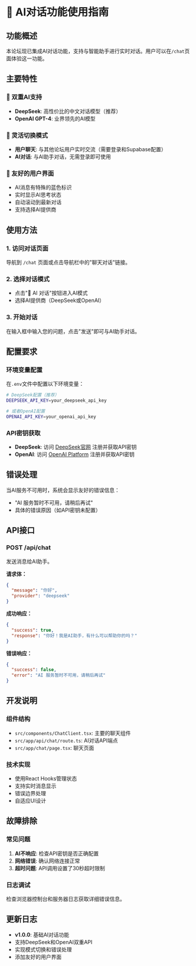 # 🤖 AI对话功能使用指南

## 功能概述

本论坛现已集成AI对话功能，支持与智能助手进行实时对话。用户可以在`/chat`页面体验这一功能。

## 主要特性

### 🔧 双重AI支持
- **DeepSeek**: 高性价比的中文对话模型（推荐）
- **OpenAI GPT-4**: 业界领先的AI模型

### 💬 灵活切换模式
- **用户聊天**: 与其他论坛用户实时交流（需要登录和Supabase配置）
- **AI对话**: 与AI助手对话，无需登录即可使用

### 🎨 友好的用户界面
- AI消息有特殊的蓝色标识
- 实时显示AI思考状态
- 自动滚动到最新对话
- 支持选择AI提供商

## 使用方法

### 1. 访问对话页面
导航到 `/chat` 页面或点击导航栏中的"聊天对话"链接。

### 2. 选择对话模式
- 点击"🤖 AI 对话"按钮进入AI模式
- 选择AI提供商（DeepSeek或OpenAI）

### 3. 开始对话
在输入框中输入您的问题，点击"发送"即可与AI助手对话。

## 配置要求

### 环境变量配置
在`.env`文件中配置以下环境变量：

```bash
# DeepSeek配置（推荐）
DEEPSEEK_API_KEY=your_deepseek_api_key

# 或者OpenAI配置
OPENAI_API_KEY=your_openai_api_key
```

### API密钥获取
- **DeepSeek**: 访问 [DeepSeek官网](https://platform.deepseek.com/) 注册并获取API密钥
- **OpenAI**: 访问 [OpenAI Platform](https://platform.openai.com/) 注册并获取API密钥

## 错误处理

当AI服务不可用时，系统会显示友好的错误信息：
- "AI 服务暂时不可用，请稍后再试"
- 具体的错误原因（如API密钥未配置）

## API接口

### POST /api/chat

发送消息给AI助手。

**请求体：**
```json
{
  "message": "你好",
  "provider": "deepseek"
}
```

**成功响应：**
```json
{
  "success": true,
  "response": "你好！我是AI助手，有什么可以帮助你的吗？"
}
```

**错误响应：**
```json
{
  "success": false,
  "error": "AI 服务暂时不可用，请稍后再试"
}
```

## 开发说明

### 组件结构
- `src/components/ChatClient.tsx`: 主要的聊天组件
- `src/app/api/chat/route.ts`: AI对话API端点
- `src/app/chat/page.tsx`: 聊天页面

### 技术实现
- 使用React Hooks管理状态
- 支持实时消息显示
- 错误边界处理
- 自适应UI设计

## 故障排除

### 常见问题
1. **AI不响应**: 检查API密钥是否正确配置
2. **网络错误**: 确认网络连接正常
3. **超时问题**: API调用设置了30秒超时限制

### 日志调试
检查浏览器控制台和服务器日志获取详细错误信息。

## 更新日志

- **v1.0.0**: 基础AI对话功能
- 支持DeepSeek和OpenAI双重API
- 实现模式切换和错误处理
- 添加友好的用户界面